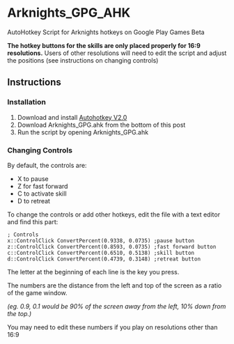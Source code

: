 # Arknights_GPG_AHK
AutoHotkey Script for Arknights hotkeys on Google Play Games Beta

**The hotkey buttons for the skills are only placed properly for 16:9 resolutions.** Users of other resolutions will need to edit the script and adjust the positions (see instructions on changing controls)

## Instructions

### Installation
1. Download and install [Autohotkey V2.0](https://www.autohotkey.com/)
2. Download Arknights_GPG.ahk from the bottom of this post
3. Run the script by opening Arknights_GPG.ahk

### Changing Controls

By default, the controls are:
- X to pause
- Z for fast forward
- C to activate skill
- D to retreat


To change the controls or add other hotkeys, edit the file with a text editor and find this part:

```ahk
; Controls
x::ControlClick ConvertPercent(0.9338, 0.0735) ;pause button
z::ControlClick ConvertPercent(0.8593, 0.0735) ;fast forward button
c::ControlClick ConvertPercent(0.6510, 0.5138) ;skill button
d::ControlClick ConvertPercent(0.4739, 0.3148) ;retreat button
```

The letter at the beginning of each line is the key you press. 

The numbers are the distance from the left and top of the screen as a ratio of the game window. 

*(eg. 0.9, 0.1 would be 90% of the screen away from the left, 10% down from the top.)*

You may need to edit these numbers if you play on resolutions other than 16:9